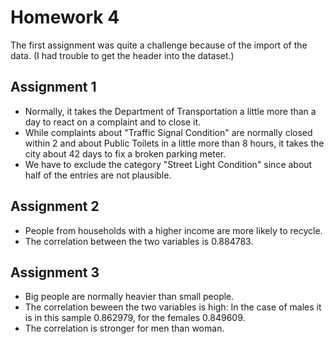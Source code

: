 # Homework 4

The first assignment was quite a challenge because of the import of the data. (I had trouble to get the header into the dataset.)

## Assignment 1

- Normally, it takes the Department of Transportation a little more than a day to react on a complaint and to close it.
- While complaints about "Traffic Signal Condition" are normally closed within 2 and about Public Toilets in a little more than 8 hours, it takes the city about 42 days to fix a broken parking meter.  
- We have to exclude the category "Street Light Condition" since about half of the entries are not plausible. 

## Assignment 2

- People from households with a higher income are more likely to recycle.
- The correlation between the two variables is 0.884783. 

## Assignment 3

- Big people are normally heavier than small people.
- The correlation beween the two variables is high: In the case of males it is in this sample 0.862979, for the females 0.849609. 
- The correlation is stronger for men than woman. 
